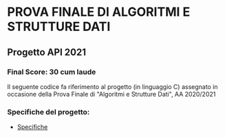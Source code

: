 # PROVA FINALE DI ALGORITMI E STRUTTURE DATI
## Progetto API 2021

### Final Score: 30 cum laude


Il seguente codice fa riferimento al progetto (in linguaggio C) assegnato in occasione della Prova Finale di "Algoritmi e Strutture Dati", AA 2020/2021



### Specifiche del progetto:
* [Specifiche](https://github.com/carminefaino/Progetto-API-2021/blob/main/deliveries/Specifica.pdf)